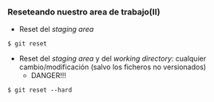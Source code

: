 ### Reseteando nuestro area de trabajo(II)

* Reset del *staging area*
```shell
$ git reset
```
* Reset del *staging area* y del *working directory*: cualquier cambio/modificación (salvo los ficheros no versionados)
  * DANGER!!! <!-- .element:  style="color:#ff2c2d;" -->
```shell
$ git reset --hard
```
